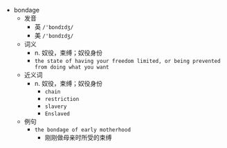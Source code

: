 - bondage
  - 发音
    - 英 `/'bɒndɪdʒ/`
    - 美 `/'bɑndɪdʒ/`
  - 词义
    - n. 奴役，束缚；奴役身份
    - `the state of having your freedom limited, or being prevented from doing what you want`
  - 近义词
    - n. 奴役，束缚；奴役身份
      - `chain`
      - `restriction`
      - `slavery`
      - `Enslaved`
  - 例句
    - `the bondage of early motherhood`
      - 刚刚做母亲时所受的束缚

